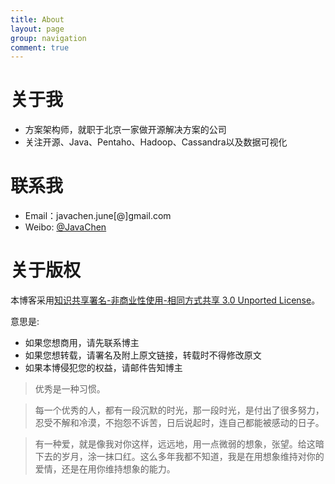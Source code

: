 ```yaml
---
title: About
layout: page
group: navigation
comment: true
---
```


# 关于我

- 方案架构师，就职于北京一家做开源解决方案的公司
- 关注开源、Java、Pentaho、Hadoop、Cassandra以及数据可视化

# 联系我

- Email：javachen.june[@]gmail.com
- Weibo: <a href='http://weibo.com/chenzhijun'>@JavaChen</a>

# 关于版权

本博客采用<a href="http://www.creativecommons.org/licenses/by-nc-sa/3.0/cn/deed.zh">知识共享署名-非商业性使用-相同方式共享 3.0 Unported License</a>。

意思是:

* 如果您想商用，请先联系博主
* 如果您想转载，请署名及附上原文链接，转载时不得修改原文
* 如果本博侵犯您的权益，请邮件告知博主


>优秀是一种习惯。 

>每一个优秀的人，都有一段沉默的时光，那一段时光，是付出了很多努力，忍受不解和冷漠，不抱怨不诉苦，日后说起时，连自己都能被感动的日子。
 
>有一种爱，就是像我对你这样，远远地，用一点微弱的想象，张望。给这暗下去的岁月，涂一抹口红。这么多年我都不知道，我是在用想象维持对你的爱情，还是在用你维持想象的能力。 

